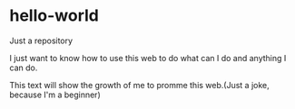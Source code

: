 # hello-world
Just a repository


I just want to know how to use this web to do what can I do and anything I can do.

This text will show the growth of me to promme this web.(Just a joke, because I'm a beginner)
